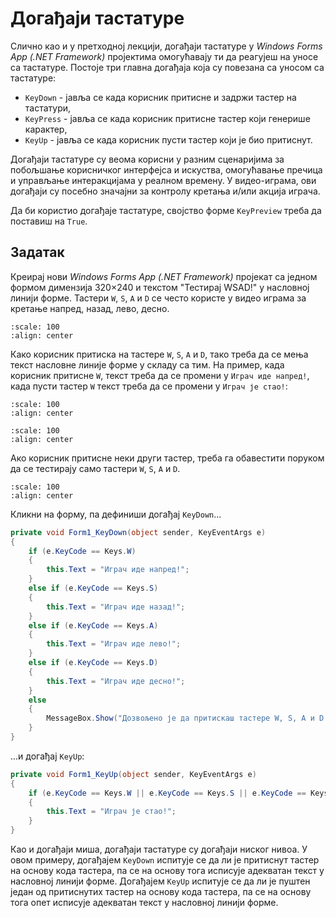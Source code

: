 # Догађаји тастатуре

Слично као и у претходној лекцији, догађаји тастатуре у
*Windows Forms App (.NET Framework)* пројектима омогућавају ти да реагујеш на
уносе са тастатуре. Постоје три главна догађаја која су повезана са уносом са
тастатуре:

* `KeyDown` - јавља се када корисник притисне и задржи тастер на тастатури,
* `KeyPress` - јавља се када корисник притисне тастер који генерише карактер,
* `KeyUp` - јавља се када корисник пусти тастер који је био притиснут.

Догађаји тастатуре су веома корисни у разним сценаријима за побољшање
корисничког интерфејса и искуства, омогућавање пречица и управљање
интеракцијама у реалном времену. У видео-играма, ови догађаји су посебно
значајни за контролу кретања и/или акција играча.

Да би користио догађаје тастатуре, својство форме `KeyPreview` треба да
поставиш на `True`.

## Задатак

Креирај нови *Windows Forms App (.NET Framework)* пројекат са једном формом
димензија 320×240 и текстом "Тестирај WSAD!" у насловној линији форме. Тастери
`W`, `S`, `A` и `D` се често користе у видео играма за кретање напред, назад,
лево, десно.

```{image} images/keyboard-01.png
:scale: 100
:align: center
```

Како корисник притиска на тастере `W`, `S`, `A` и `D`, тако треба да се мења текст насловне
линије форме у складу са тим. На пример, када корисник притисне `W`,
текст треба да се промени у `Играч иде напред!`, када пусти тастер `W` текст
треба да се промени у `Играч је стао!`:

```{image} images/keyboard-02.png
:scale: 100
:align: center
```
```{image} images/keyboard-03.png
:scale: 100
:align: center
```

Ако корисник притисне неки други тастер, треба га обавестити поруком да се
тестирају само тастери `W`, `S`, `A` и `D`.

```{image} images/keyboard-04.png
:scale: 100
:align: center
```

Кликни на форму, па дефиниши догађај `KeyDown`...

```cs
private void Form1_KeyDown(object sender, KeyEventArgs e)
{
    if (e.KeyCode == Keys.W)
    {
        this.Text = "Играч иде напред!";
    }
    else if (e.KeyCode == Keys.S)
    {
        this.Text = "Играч иде назад!";
    }
    else if (e.KeyCode == Keys.A)
    {
        this.Text = "Играч иде лево!";
    }
    else if (e.KeyCode == Keys.D)
    {
        this.Text = "Играч иде десно!";
    }
    else
    {
        MessageBox.Show("Дозвољено је да притискаш тастере W, S, A и D!");
    }
}
```

...и догађај `KeyUp`:

```cs
private void Form1_KeyUp(object sender, KeyEventArgs e)
{
    if (e.KeyCode == Keys.W || e.KeyCode == Keys.S || e.KeyCode == Keys.A || e.KeyCode == Keys.D)
    {
        this.Text = "Играч је стао!";
    }
}
```

Као и догађаји миша, догађаји тастатуре су догађаји ниског нивоа. У овом
примеру, догађајем `KeyDown` испитује се да ли је притиснут тастер на основу
кода тастера, па се на основу тога исписује адекватан текст у насловној линији
форме. Догађајем `KeyUp` испитује се да ли је пуштен један од притиснутих
тастер на основу кода тастера, па се на основу тога опет исписује адекватан
текст у насловној линији форме.
